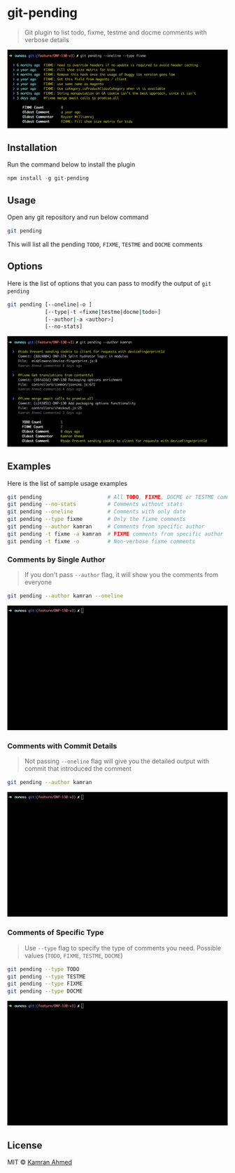 # git-pending
> Git plugin to list todo, fixme, testme and docme comments with verbose details

![](./.github/1.png)

## Installation

Run the command below to install the plugin

```javascript
npm install -g git-pending
```

## Usage

Open any git repository and run below command

```bash
git pending
```
This will list all the pending `TODO`, `FIXME`, `TESTME` and `DOCME` comments

## Options
Here is the list of options that you can pass to modify the output of `git pending`

```bash
git pending [--oneline|-o ]
            [--type|-t <fixme|testme|docme|todo>]
            [--author|-a <author>]
            [--no-stats]
```

![](./.github/2.png)

## Examples

Here is the list of sample usage examples

```bash
git pending                     # All TODO, FIXME, DOCME or TESTME comments with commit details
git pending --no-stats          # Comments without stats
git pending --oneline           # Comments with only date
git pending --type fixme        # Only the fixme comments
git pending --author kamran     # Comments from specific author
git pending -t fixme -a kamran  # FIXME comments from specific author
git pending -t fixme -o         # Non-verbose fixme comments
```

### Comments by Single Author

> If you don't pass `--author` flag, it will show you the comments from everyone

```bash
git pending --author kamran --oneline
```
![](./.github/git-pending-oneline.gif)

### Comments with Commit Details

> Not passing `--oneline` flag will give you the detailed output with commit that introduced the comment

```bash
git pending --author kamran
```
![](./.github/git-pending-multi.gif)

### Comments of Specific Type

> Use `--type` flag to specify the type of comments you need. Possible values (`TODO`, `FIXME`, `TESTME`, `DOCME`)

```bash
git pending --type TODO
git pending --type TESTME
git pending --type FIXME
git pending --type DOCME
```
![](./.github/git-pending-type.gif)

## License
MIT &copy; [Kamran Ahmed](https://twitter.com/kamranahmedse)
